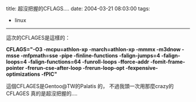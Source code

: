title: 超沒把握的CFLAGS….
date: 2004-03-21 08:03:00
tags: 
- linux
---

這次的CFLAGES是這樣的：

**CFLAGS="-O3 -mcpu=athlon-xp -march=athlon-xp -mmmx -m3dnow -msse -mfpmath=sse -pipe -finline-functions -falign-jumps=4 -falign-loops=4 -falign-functions=64 -funroll-loops -fforce-addr -fomit-frame-pointer -frerun-cse-after-loop -frerun-loop-opt -fexpensive-optimizations -fPIC"**

這個CFLAGES是Gentoo@TW的Palatis 的，
不過我頭一次用那麼crazy的CFLAGES
真的是超沒把握的....